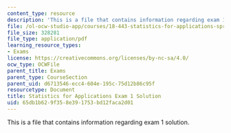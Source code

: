 ```yaml
---
content_type: resource
description: 'This is a file that contains information regarding exam 1 solution. '
file: /ol-ocw-studio-app/courses/18-443-statistics-for-applications-spring-2015/65db1b629f358e391753bd12faca2d01_MIT18_443S15_Exam1_Sol.pdf
file_size: 328281
file_type: application/pdf
learning_resource_types:
- Exams
license: https://creativecommons.org/licenses/by-nc-sa/4.0/
ocw_type: OCWFile
parent_title: Exams
parent_type: CourseSection
parent_uid: d6713546-ecc4-604e-195c-75d12b86c95f
resourcetype: Document
title: Statistics for Applications Exam 1 Solution
uid: 65db1b62-9f35-8e39-1753-bd12faca2d01
---
```

This is a file that contains information regarding exam 1 solution. 